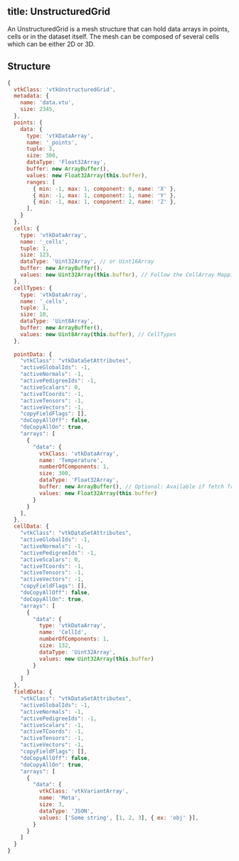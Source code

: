 title: UnstructuredGrid
---

An UnstructuredGrid is a mesh structure that can hold data arrays in points, cells or in the dataset itself. The mesh can be composed of several cells which can be either 2D or 3D.

## Structure

```js
{
  vtkClass: 'vtkUnstructuredGrid',
  metadata: {
    name: 'data.vtu',
    size: 2345,
  },
  points: {
    data: {
      type: 'vtkDataArray',
      name: '_points',
      tuple: 3,
      size: 300,
      dataType: 'Float32Array',
      buffer: new ArrayBuffer(),
      values: new Float32Array(this.buffer),
      ranges: [
        { min: -1, max: 1, component: 0, name: 'X' },
        { min: -1, max: 1, component: 1, name: 'Y' },
        { min: -1, max: 1, component: 2, name: 'Z' },
      ],
    }
  },
  cells: {
    type: 'vtkDataArray',
    name: '_cells',
    tuple: 1,
    size: 123,
    dataType: 'Uint32Array', // or Uint16Array
    buffer: new ArrayBuffer(),
    values: new Uint32Array(this.buffer), // Follow the CellArray Mapping [{nbPoints}, {pointIdx...}]
  },
  cellTypes: {
    type: 'vtkDataArray',
    name: '_cells',
    tuple: 1,
    size: 10,
    dataType: 'Uint8Array',
    buffer: new ArrayBuffer(),
    values: new Uint8Array(this.buffer), // CellTypes
  },
  
  pointData: {
    "vtkClass": "vtkDataSetAttributes",
    "activeGlobalIds": -1,
    "activeNormals": -1,
    "activePedigreeIds": -1,
    "activeScalars": 0,
    "activeTCoords": -1,
    "activeTensors": -1,
    "activeVectors": -1,
    "copyFieldFlags": [],
    "doCopyAllOff": false,
    "doCopyAllOn": true,
    "arrays": [
      {
        "data": {
          vtkClass: 'vtkDataArray',
          name: 'Temperature',
          numberOfComponents: 1,
          size: 300,
          dataType: 'Float32Array',
          buffer: new ArrayBuffer(), // Optional: Available if fetch from Network
          values: new Float32Array(this.buffer)
        }
      }
    ],
  },
  cellData: {
    "vtkClass": "vtkDataSetAttributes",
    "activeGlobalIds": -1,
    "activeNormals": -1,
    "activePedigreeIds": -1,
    "activeScalars": 0,
    "activeTCoords": -1,
    "activeTensors": -1,
    "activeVectors": -1,
    "copyFieldFlags": [],
    "doCopyAllOff": false,
    "doCopyAllOn": true,
    "arrays": [
      {
        "data": {
          type: 'vtkDataArray',
          name: 'CellId',
          numberOfComponents: 1,
          size: 132,
          dataType: 'Uint32Array',
          values: new Uint32Array(this.buffer)
        }
      }
    ]
  },
  fieldData: {
    "vtkClass": "vtkDataSetAttributes",
    "activeGlobalIds": -1,
    "activeNormals": -1,
    "activePedigreeIds": -1,
    "activeScalars": -1,
    "activeTCoords": -1,
    "activeTensors": -1,
    "activeVectors": -1,
    "copyFieldFlags": [],
    "doCopyAllOff": false,
    "doCopyAllOn": true,
    "arrays": [
      {
        "data": {
          vtkClass: 'vtkVariantArray',
          name: 'Meta',
          size: 3,
          dataType: 'JSON',
          values: ['Some string', [1, 2, 3], { ex: 'obj' }],
        }
      }
    ]
  }
}
```

<script>
  (function(i,s,o,g,r,a,m){i['GoogleAnalyticsObject']=r;i[r]=i[r]||function(){
  (i[r].q=i[r].q||[]).push(arguments)},i[r].l=1*new Date();a=s.createElement(o),
  m=s.getElementsByTagName(o)[0];a.async=1;a.src=g;m.parentNode.insertBefore(a,m)
  })(window,document,'script','https://www.google-analytics.com/analytics.js','ga');

  ga('create', 'UA-90338862-1', 'auto');
  ga('send', 'pageview');

</script>
